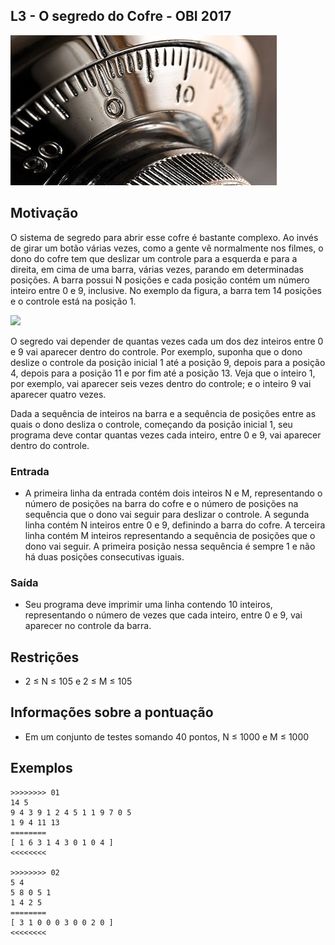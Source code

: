## L3 - O segredo do Cofre - OBI 2017


![]( cover.jpg)

## Motivação

O sistema de segredo para abrir esse cofre é bastante complexo. Ao invés de girar um botão várias vezes, como a gente vê normalmente nos filmes, o dono do cofre tem que deslizar um controle para a esquerda e para a direita, em cima de uma barra, várias vezes, parando em determinadas posições. A barra possui N posições e cada posição contém um número inteiro entre 0 e 9, inclusive. No exemplo da figura, a barra tem 14 posições e o controle está na posição 1.

![](__cofre.png)

O segredo vai depender de quantas vezes cada um dos dez inteiros entre 0 e 9 vai aparecer dentro do controle. Por exemplo, suponha que o dono deslize o controle da posição inicial 1 até a posição 9, depois para a posição 4, depois para a posição 11 e por fim até a posição 13. Veja que o inteiro 1, por exemplo, vai aparecer seis vezes dentro do controle; e o inteiro 9 vai aparecer quatro vezes.

Dada a sequência de inteiros na barra e a sequência de posições entre as quais o dono desliza o controle, começando da posição inicial 1, seu programa deve contar quantas vezes cada inteiro, entre 0 e 9, vai aparecer dentro do controle.

### Entrada

- A primeira linha da entrada contém dois inteiros N e M, representando o número de posições na barra do cofre e o número de posições na sequência que o dono vai seguir para deslizar o controle. A segunda linha contém N inteiros entre 0 e 9, definindo a barra do cofre. A terceira linha contém M inteiros representando a sequência de posições que o dono vai seguir. A primeira posição nessa sequência é sempre 1 e não há duas posições consecutivas iguais.

### Saída

- Seu programa deve imprimir uma linha contendo 10 inteiros, representando o número de vezes que cada inteiro, entre 0 e 9, vai aparecer no controle da barra.

## Restrições

*   2 ≤ N ≤ 105 e 2 ≤ M ≤ 105

## Informações sobre a pontuação

*   Em um conjunto de testes somando 40 pontos, N ≤ 1000 e M ≤ 1000

## Exemplos

```
>>>>>>>> 01
14 5
9 4 3 9 1 2 4 5 1 1 9 7 0 5
1 9 4 11 13
========
[ 1 6 3 1 4 3 0 1 0 4 ]
<<<<<<<<

>>>>>>>> 02
5 4
5 8 0 5 1
1 4 2 5
========
[ 3 1 0 0 0 3 0 0 2 0 ]
<<<<<<<<
```


